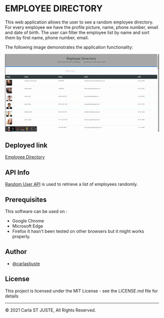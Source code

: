 # EMPLOYEE DIRECTORY

This web application allows the user to see a random employee directory. For every employee we have the profile picture, name, phone number, email and date of birth.
The user can filter the employee list by name and sort them by first name, phone number, email.

The following image demonstrates the application functionality:

![Employee Directory Demo](public/img/employee-directory.gif)

## Deployed link

[Employee Directory](https://employee-directory.herokuapp.com/)

## API Info

[Random User API](https://randomuser.me/) is used to retrieve a list of employees randomly.

## Prerequisites

This software can be used on :

- Google Chrome
- Microsoft Edge
- Firefox
  It hasn't been tested on other browsers but it might works properly.

## Author

- [@carlastjuste](http://github.com/carlastjuste)

## License

This project is licensed under the MIT License - see the LICENSE.md file for details

---

© 2021 Carla ST JUSTE, All Rights Reserved.
